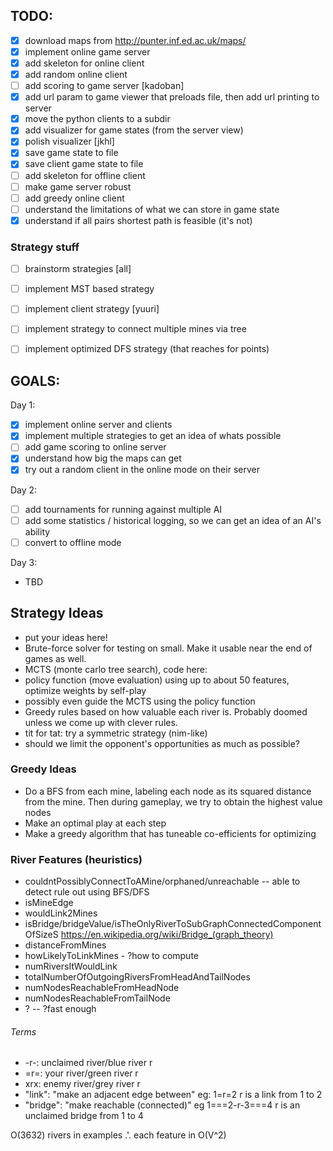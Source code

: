 ## TODO:

* [x] download maps from http://punter.inf.ed.ac.uk/maps/
* [x] implement online game server
* [x] add skeleton for online client
* [x] add random online client
* [ ] add scoring to game server [kadoban]
* [x] add url param to game viewer that preloads file, then add url printing to server
* [x] move the python clients to a subdir
* [x] add visualizer for game states (from the server view)
* [x] polish visualizer [jkhl]
* [x] save game state to file
* [x] save client game state to file
* [ ] add skeleton for offline client
* [ ] make game server robust
* [ ] add greedy online client
* [ ] understand the limitations of what we can store in game state
* [x] understand if all pairs shortest path is feasible (it's not)

### Strategy stuff

* [ ] brainstorm strategies [all]
* [ ] implement MST based strategy
* [ ] implement client strategy [yuuri]
* [ ] implement strategy to connect multiple mines via tree
* [ ] implement optimized DFS strategy (that reaches for points)


## GOALS:

Day 1:

 * [x] implement online server and clients
 * [x] implement multiple strategies to get an idea of whats possible
 * [ ] add game scoring to online server
 * [x] understand how big the maps can get
 * [x] try out a random client in the online mode on their server

Day 2:

  * [ ] add tournaments for running against multiple AI
  * [ ] add some statistics / historical logging, so we can get an idea of an AI's ability
  * [ ] convert to offline mode

Day 3:

  * TBD

## Strategy Ideas

* put your ideas here!
* Brute-force solver for testing on small. Make it usable near the end of games
  as well.
* MCTS (monte carlo tree search), code here: 
* policy function (move evaluation) using up to about 50 features, optimize weights by self-play
* possibly even guide the MCTS using the policy function
* Greedy rules based on how valuable each river is. Probably doomed unless we
  come up with clever rules.
* tit for tat: try a symmetric strategy (nim-like)
* should we limit the opponent's opportunities as much as possible?

### Greedy Ideas

* Do a BFS from each mine, labeling each node as its squared distance from the mine. Then during gameplay, we try to obtain the highest value nodes
* Make an optimal play at each step
* Make a greedy algorithm that has tuneable co-efficients for optimizing

### River Features (heuristics)
* couldntPossiblyConnectToAMine/orphaned/unreachable -- able to detect rule out using BFS/DFS
* isMineEdge
* wouldLink2Mines
* isBridge/bridgeValue/isTheOnlyRiverToSubGraphConnectedComponentOfSizeS https://en.wikipedia.org/wiki/Bridge_(graph_theory)
* distanceFromMines
* howLikelyToLinkMines - ?how to compute
* numRiversItWouldLink
* totalNumberOfOutgoingRiversFromHeadAndTailNodes
* numNodesReachableFromHeadNode
* numNodesReachableFromTailNode
* ? -- ?fast enough

###### Terms
* -r-: unclaimed river/blue river r
* =r=: your river/green river r
* xrx: enemy river/grey river r
* "link": "make an adjacent edge between" eg: 1=r=2  r is a link from 1 to 2
* "bridge": "make reachable (connected)" eg 1===2-r-3===4 r is an unclaimed bridge from 1 to 4

O(3632) rivers in examples .'. each feature in O(V^2)
